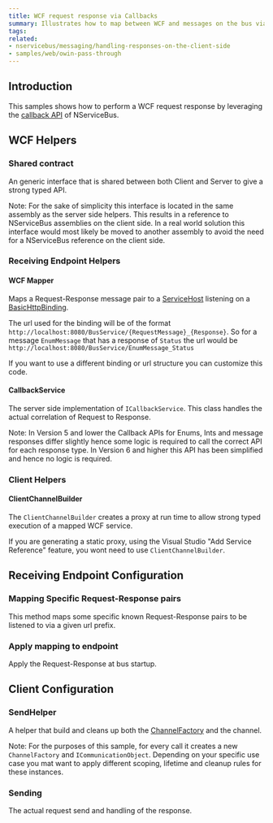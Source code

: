 ```yaml
---
title: WCF request response via Callbacks
summary: Illustrates how to map between WCF and messages on the bus via the Callbacks API.
tags:
related:
- nservicebus/messaging/handling-responses-on-the-client-side
- samples/web/owin-pass-through
---
```



## Introduction

This samples shows how to perform a WCF request response by leveraging the [callback API](/nservicebus/messaging/handling-responses-on-the-client-side.md) of NServiceBus.


## WCF Helpers


### Shared contract

An generic interface that is shared between both Client and Server to give a strong typed API. 

<!-- import ICallbackService -->

Note: For the sake of simplicity this interface is located in the same assembly as the server side helpers. This results in a reference to NServiceBus assemblies on the client side. In a real world solution this interface would most likely be moved to another assembly to avoid the need for a NServiceBus reference on the client side.


### Receiving Endpoint Helpers


#### WCF Mapper

Maps a Request-Response message pair to a  [ServiceHost](https://msdn.microsoft.com/en-us/library/system.servicemodel.servicehost.aspx) listening on a [BasicHttpBinding](https://msdn.microsoft.com/en-us/library/system.servicemodel.basichttpbinding.aspx).

The url used for the binding will be of the format `http://localhost:8080/BusService/{RequestMessage}_{Response}`. So for a message `EnumMessage` that has a response of `Status` the url would be `http://localhost:8080/BusService/EnumMessage_Status`

If you want to use a different binding or url structure you can customize this code.

<!-- import WcfMapper -->


#### CallbackService

The server side implementation of `ICallbackService`. This class handles the actual correlation of Request to Response.

Note: In Version 5 and lower the Callback APIs for Enums, Ints and message responses differ slightly hence some logic is required to call the correct API for each response type. In Version 6 and higher this API has been simplified and hence no logic is required.

<!-- import CallbackService -->


### Client Helpers


#### ClientChannelBuilder

The `ClientChannelBuilder` creates a proxy at run time to allow strong typed execution of a mapped WCF service.

<!-- import ClientChannelBuilder -->

If you are generating a static proxy, using the Visual Studio "Add Service Reference" feature, you wont need to use `ClientChannelBuilder`.


## Receiving Endpoint Configuration


### Mapping Specific Request-Response pairs

This method maps some specific known Request-Response pairs to be listened to via a given url prefix.

<!-- import startwcf -->


### Apply mapping to endpoint

Apply the Request-Response at bus startup.

<!-- import startbus -->


## Client Configuration


### SendHelper

A helper that build and cleans up both the [ChannelFactory](https://msdn.microsoft.com/en-us/library/ms576132.aspx) and the channel.

<!-- import SendHelper -->

Note: For the purposes of this sample, for every call it creates a new `ChannelFactory` and `ICommunicationObject`. Depending on your specific use case you mat want to apply different scoping, lifetime and cleanup rules for these instances.


### Sending

The actual request send and handling of the response.

<!-- import Send -->